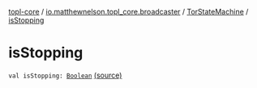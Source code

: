 [topl-core](../../index.md) / [io.matthewnelson.topl_core.broadcaster](../index.md) / [TorStateMachine](index.md) / [isStopping](./is-stopping.md)

# isStopping

`val isStopping: `[`Boolean`](https://kotlinlang.org/api/latest/jvm/stdlib/kotlin/-boolean/index.html) [(source)](https://github.com/05nelsonm/TorOnionProxyLibrary-Android/blob/master/topl-core/src/main/java/io/matthewnelson/topl_core/broadcaster/TorStateMachine.kt#L111)
